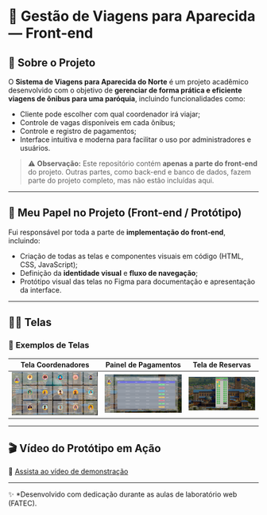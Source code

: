 # 🚌 Gestão de Viagens para Aparecida — Front-end

## 🎯 Sobre o Projeto  
O **Sistema de Viagens para Aparecida do Norte** é um projeto acadêmico desenvolvido com o objetivo de **gerenciar de forma prática e eficiente viagens de ônibus para uma paróquia**, incluindo funcionalidades como:  

- Cliente pode escolher com qual coordenador irá viajar;  
- Controle de vagas disponíveis em cada ônibus;  
- Controle e registro de pagamentos;  
- Interface intuitiva e moderna para facilitar o uso por administradores e usuários.  

> ⚠️ **Observação:** Este repositório contém **apenas a parte do front-end** do projeto. Outras partes, como back-end e banco de dados, fazem parte do projeto completo, mas não estão incluídas aqui.

---

## 🎨 Meu Papel no Projeto (Front-end / Protótipo)
Fui responsável por toda a parte de **implementação do front-end**, incluindo:

- Criação de todas as telas e componentes visuais em código (HTML, CSS, JavaScript);  
- Definição da **identidade visual** e **fluxo de navegação**;  
- Protótipo visual das telas no Figma para documentação e apresentação da interface.

---

## 🧑‍💻 Telas

### 📸 **Exemplos de Telas**
| Tela Coordenadores | Painel de Pagamentos | Tela de Reservas |
|------------------|--------------------|-----------------|
| ![Tela Inicial](imagens/tela-coordenadores.jpg) | ![Painel de Pagamentos](imagens/tela-planilha.jpg) | ![Tela de Reservas](imagens/tela-assentos.jpg) |

---

## 🎬 Vídeo do Protótipo em Ação
🎥 [Assista ao vídeo de demonstração](https://drive.google.com/file/d/1stgNPdDCRxufQk_C5yb_LVHTxgq6FWee/view?usp=sharing)


---

✨ *Desenvolvido com dedicação durante as aulas de laboratório web (FATEC).
